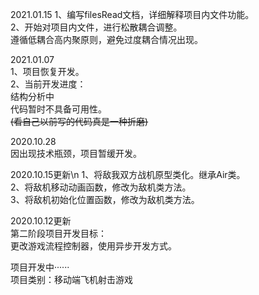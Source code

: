 2021.01.15
1、编写filesRead文档，详细解释项目内文件功能。  
2、开始对项目内文件，进行松散耦合调整。  
遵循低耦合高内聚原则，避免过度耦合情况出现。

2021.01.07  
1、项目恢复开发。  
2、当前开发进度：  
    结构分析中  
    代码暂时不具备可用性。  
    ~~(看自己以前写的代码真是一种折磨)~~

2020.10.28  
因出现技术瓶颈，项目暂缓开发。  

2020.10.15更新\n
1、将敌我双方战机原型类化。继承Air类。  
2、将敌机移动动画函数，修改为敌机类方法。  
3、将敌机初始化位置函数，修改为敌机类方法。  

2020.10.12更新  
第二阶段项目开发目标：  
更改游戏流程控制器，使用异步开发方式。  


项目开发中······  
项目类别：移动端飞机射击游戏  